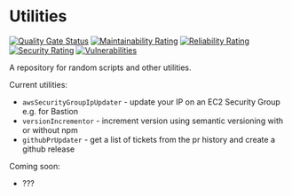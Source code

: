 # Utilities

[![Quality Gate Status](https://sonarcloud.io/api/project_badges/measure?project=maweeks_utilities&metric=alert_status)](https://sonarcloud.io/dashboard?id=maweeks_utilities)
[![Maintainability Rating](https://sonarcloud.io/api/project_badges/measure?project=maweeks_utilities&metric=sqale_rating)](https://sonarcloud.io/dashboard?id=maweeks_utilities)
[![Reliability Rating](https://sonarcloud.io/api/project_badges/measure?project=maweeks_utilities&metric=reliability_rating)](https://sonarcloud.io/dashboard?id=maweeks_utilities)
[![Security Rating](https://sonarcloud.io/api/project_badges/measure?project=maweeks_utilities&metric=security_rating)](https://sonarcloud.io/dashboard?id=maweeks_utilities)
[![Vulnerabilities](https://sonarcloud.io/api/project_badges/measure?project=maweeks_utilities&metric=vulnerabilities)](https://sonarcloud.io/dashboard?id=maweeks_utilities)

A repository for random scripts and other utilities.

Current utilities:

- `awsSecurityGroupIpUpdater` - update your IP on an EC2 Security Group e.g. for Bastion
- `versionIncrementor` - increment version using semantic versioning with or without npm
- `githubPrUpdater` - get a list of tickets from the pr history and create a github release

Coming soon:

- ???
